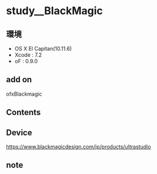 # study__BlackMagic #

## 環境 ##
*	OS X El Capitan(10.11.6)
*	Xcode : 7.2
*	oF : 0.9.0

## add on ##
ofxBlackmagic

## Contents ##


## Device ##
https://www.blackmagicdesign.com/jp/products/ultrastudio  

## note ##






